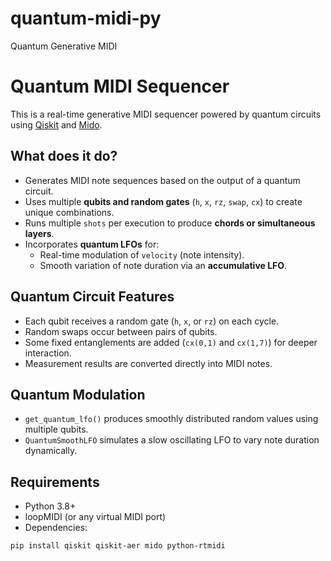 # quantum-midi-py
Quantum Generative MIDI

# Quantum MIDI Sequencer

This is a real-time generative MIDI sequencer powered by quantum circuits using [Qiskit](https://qiskit.org/) and [Mido](https://mido.readthedocs.io/).

## What does it do?

- Generates MIDI note sequences based on the output of a quantum circuit.
- Uses multiple **qubits and random gates** (`h`, `x`, `rz`, `swap`, `cx`) to create unique combinations.
- Runs multiple `shots` per execution to produce **chords or simultaneous layers**.
- Incorporates **quantum LFOs** for:
  - Real-time modulation of `velocity` (note intensity).
  - Smooth variation of note duration via an **accumulative LFO**.

## Quantum Circuit Features

- Each qubit receives a random gate (`h`, `x`, or `rz`) on each cycle.
- Random swaps occur between pairs of qubits.
- Some fixed entanglements are added (`cx(0,1)` and `cx(1,7)`) for deeper interaction.
- Measurement results are converted directly into MIDI notes.

## Quantum Modulation

- `get_quantum_lfo()` produces smoothly distributed random values using multiple qubits.
- `QuantumSmoothLFO` simulates a slow oscillating LFO to vary note duration dynamically.

## Requirements

- Python 3.8+
- loopMIDI (or any virtual MIDI port)
- Dependencies:

```bash
pip install qiskit qiskit-aer mido python-rtmidi
